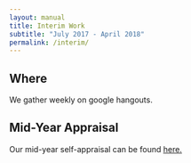 ```yaml
---
layout: manual
title: Interim Work
subtitle: "July 2017 - April 2018"
permalink: /interim/
---
```


## Where

We gather weekly on google hangouts.

## Mid-Year Appraisal

Our mid-year self-appraisal can be found [here.](./appraisal.pdf)
